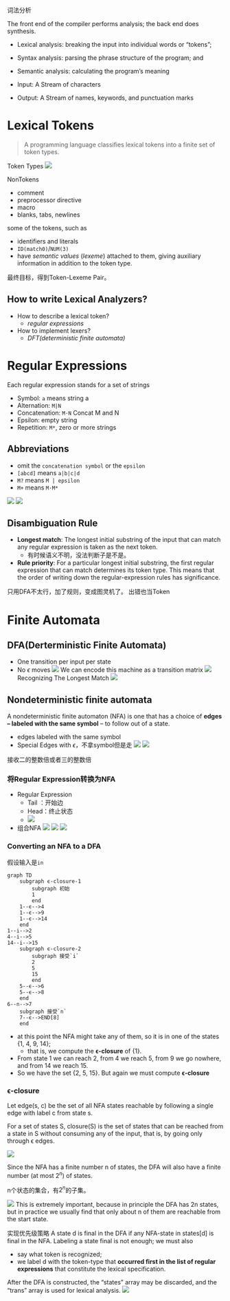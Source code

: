 词法分析

The front end of the compiler performs analysis; the back end does synthesis.

+ Lexical analysis: breaking the input into individual words or “tokens”; 
+ Syntax analysis: parsing the phrase structure of the program; and
+ Semantic analysis: calculating the program’s meaning

+ Input: A Stream of characters
+ Output: A Stream of names, keywords, and punctuation marks

# Lexical Tokens

> A programming language classifies lexical tokens into a finite set of token types.

Token Types
![](assets/Pasted%20image%2020240924135023.png)

NonTokens
+ comment
+ preprocessor directive
+ macro
+ blanks, tabs, newlines

some of the tokens, such as
+ identifiers and literals
+ `ID(match0)`/`NUM(3)`
+ have *semantic values* (*lexeme*) attached to them, giving auxiliary information in addition to the token type.

最终目标，得到Token-Lexeme Pair。

## How to write Lexical Analyzers?
+ How to describe a lexical token?
	+ _regular expressions_
+ How to implement lexers?
	+ *DFT(deterministic finite automata)*

# Regular Expressions

Each regular expression stands for a set of strings

+ Symbol: `a` means string a
+ Alternation: `M|N`
+ Concatenation: `M·N` Concat M and N
+ Epsilon: empty string
+ Repetition: `M*`, zero or more strings

## Abbreviations
+ omit the `concatenation symbol` or the `epsilon`
+ `[abcd]` means `a|b|c|d`
+ `M?` means `M | epsilon`
+ `M+` means `M·M*`

![](assets/Pasted%20image%2020240924141040.png)
![](assets/Pasted%20image%2020240927140141.png)
## Disambiguation Rule
+ __Longest match__: The longest initial substring of the input that can match any regular expression is taken as the next token.
	+ 有时候语义不明，没法判断子是不是。
+ __Rule priority__: For a particular longest initial substring, the first regular expression that can match determines its token type. This means that the order of writing down the regular-expression rules has significance.


只用DFA不太行，加了规则，变成图灵机了。
出错也当Token


# Finite Automata

## DFA(Derterministic Finite Automata)
+ One transition per input per state
+ No $\epsilon$ moves
![](assets/Pasted%20image%2020240924152822.png)
We can encode this machine as a transition matrix
![](assets/Pasted%20image%2020240924150544.png)
Recognizing The Longest Match
![](assets/IMG_1041(20240924-153444).png)

## Nondeterministic finite automata

A nondeterministic finite automaton (NFA) is one that has a choice of **edges – labeled with the same symbol** – to follow out of a state.

+ edges labeled with the same symbol
+ Special Edges with $\epsilon$，不拿symbol但是走
![](assets/Pasted%20image%2020240927135429.png)
![](assets/Pasted%20image%2020240927135443.png)

接收二的整数倍或者三的整数倍

### 将Regular Expression转换为NFA

+ Regular Expression
	+ Tail ：开始边
	+ Head：终止状态
	+ ![](assets/Pasted%20image%2020240927135932.png)
+ 组合NFA
![](assets/Pasted%20image%2020240927140059.png)
![](assets/Pasted%20image%2020240927140147.png)
![](assets/317D913F2E839360852E416B22DB02DF.png)

### Converting an NFA to a DFA

假设输入是`in`
```mermaid
graph TD
	subgraph ϵ-closure-1
		subgraph 初始
		1 
		end
	1--ϵ-->4
	1--ϵ-->9
	1--ϵ-->14
	end
1--i-->2
4--i-->5
14--i-->15
	subgraph ϵ-closure-2
		subgraph 接受`i`
		2
		5
		15
		end
	5--ϵ-->6
	5--ϵ-->8
	end
6--n-->7
	subgraph 接受`n`
	7--ϵ-->END[8]
	end
```
+ at this point the NFA might take any of them, so it is in one of the states {1, 4, 9, 14}; 
	+ that is, we compute the **ϵ-closure** of {1}.
+ From state 1 we can reach 2, from 4 we reach 5, from 9 we go nowhere, and from 14 we reach 15.
+ So we have the set {2, 5, 15}. But again we must compute **ϵ-closure**

### ϵ-closure
Let edge(s, c) be the set of all NFA states reachable by following a single edge with label c from state s.

For a set of states S, closure(S) is the set of states that can be reached from a state in S without consuming any of the input, that is, by going only through ϵ edges.

![](assets/Pasted%20image%2020240927143824.png)

Since the NFA has a finite number n of states, the DFA will also have a finite number (at most $2^n$) of states.

n个状态的集合，有$2^n$的子集。

![](assets/Pasted%20image%2020240927144434.png)
This is extremely important, because in principle the DFA has 2n states, but in practice we usually find that only about n of them are reachable from the start state.

实现优先级策略
A state d is final in the DFA if any NFA-state in states[d] is final in the NFA. Labeling a state final is not enough; we must also
+ say what token is recognized; 
+ we label d with the token-type that **occurred first in the list of regular expressions** that constitute the lexical specification.

After the DFA is constructed, the “states” array may be discarded, and the “trans” array is used for lexical analysis.
![](assets/IMG_1053(20240927-150710).png)